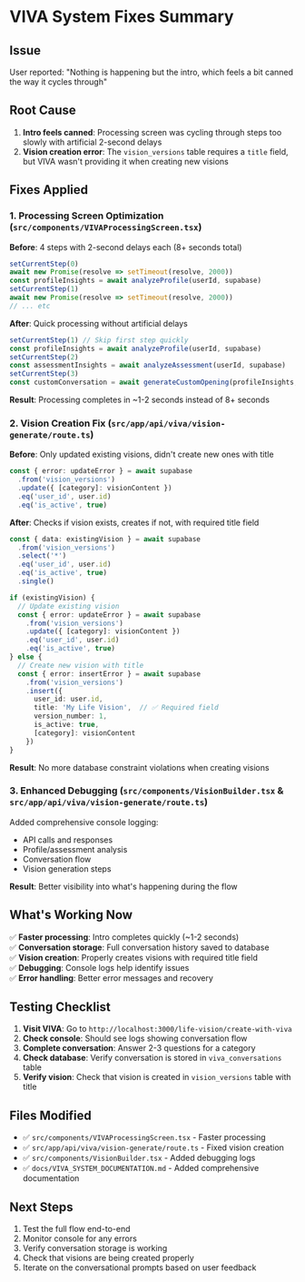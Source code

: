 # VIVA System Fixes Summary

## Issue
User reported: "Nothing is happening but the intro, which feels a bit canned the way it cycles through"

## Root Cause
1. **Intro feels canned**: Processing screen was cycling through steps too slowly with artificial 2-second delays
2. **Vision creation error**: The `vision_versions` table requires a `title` field, but VIVA wasn't providing it when creating new visions

## Fixes Applied

### 1. Processing Screen Optimization (`src/components/VIVAProcessingScreen.tsx`)
**Before**: 4 steps with 2-second delays each (8+ seconds total)
```typescript
setCurrentStep(0)
await new Promise(resolve => setTimeout(resolve, 2000))
const profileInsights = await analyzeProfile(userId, supabase)
setCurrentStep(1)
await new Promise(resolve => setTimeout(resolve, 2000))
// ... etc
```

**After**: Quick processing without artificial delays
```typescript
setCurrentStep(1) // Skip first step quickly
const profileInsights = await analyzeProfile(userId, supabase)
setCurrentStep(2)
const assessmentInsights = await analyzeAssessment(userId, supabase)
setCurrentStep(3)
const customConversation = await generateCustomOpening(profileInsights, assessmentInsights)
```

**Result**: Processing completes in ~1-2 seconds instead of 8+ seconds

### 2. Vision Creation Fix (`src/app/api/viva/vision-generate/route.ts`)
**Before**: Only updated existing visions, didn't create new ones with title
```typescript
const { error: updateError } = await supabase
  .from('vision_versions')
  .update({ [category]: visionContent })
  .eq('user_id', user.id)
  .eq('is_active', true)
```

**After**: Checks if vision exists, creates if not, with required title field
```typescript
const { data: existingVision } = await supabase
  .from('vision_versions')
  .select('*')
  .eq('user_id', user.id)
  .eq('is_active', true)
  .single()

if (existingVision) {
  // Update existing vision
  const { error: updateError } = await supabase
    .from('vision_versions')
    .update({ [category]: visionContent })
    .eq('user_id', user.id)
    .eq('is_active', true)
} else {
  // Create new vision with title
  const { error: insertError } = await supabase
    .from('vision_versions')
    .insert({
      user_id: user.id,
      title: 'My Life Vision',  // ✅ Required field
      version_number: 1,
      is_active: true,
      [category]: visionContent
    })
}
```

**Result**: No more database constraint violations when creating visions

### 3. Enhanced Debugging (`src/components/VisionBuilder.tsx` & `src/app/api/viva/vision-generate/route.ts`)
Added comprehensive console logging:
- API calls and responses
- Profile/assessment analysis
- Conversation flow
- Vision generation steps

**Result**: Better visibility into what's happening during the flow

## What's Working Now

✅ **Faster processing**: Intro completes quickly (~1-2 seconds)  
✅ **Conversation storage**: Full conversation history saved to database  
✅ **Vision creation**: Properly creates visions with required title field  
✅ **Debugging**: Console logs help identify issues  
✅ **Error handling**: Better error messages and recovery

## Testing Checklist

1. **Visit VIVA**: Go to `http://localhost:3000/life-vision/create-with-viva`
2. **Check console**: Should see logs showing conversation flow
3. **Complete conversation**: Answer 2-3 questions for a category
4. **Check database**: Verify conversation is stored in `viva_conversations` table
5. **Verify vision**: Check that vision is created in `vision_versions` table with title

## Files Modified

- ✅ `src/components/VIVAProcessingScreen.tsx` - Faster processing
- ✅ `src/app/api/viva/vision-generate/route.ts` - Fixed vision creation
- ✅ `src/components/VisionBuilder.tsx` - Added debugging logs
- ✅ `docs/VIVA_SYSTEM_DOCUMENTATION.md` - Added comprehensive documentation

## Next Steps

1. Test the full flow end-to-end
2. Monitor console for any errors
3. Verify conversation storage is working
4. Check that visions are being created properly
5. Iterate on the conversational prompts based on user feedback
